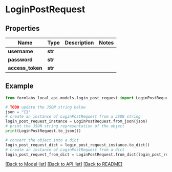 # LoginPostRequest


## Properties

Name | Type | Description | Notes
------------ | ------------- | ------------- | -------------
**username** | **str** |  | 
**password** | **str** |  | 
**access_token** | **str** |  | 

## Example

```python
from formlabs_local_api.models.login_post_request import LoginPostRequest

# TODO update the JSON string below
json = "{}"
# create an instance of LoginPostRequest from a JSON string
login_post_request_instance = LoginPostRequest.from_json(json)
# print the JSON string representation of the object
print(LoginPostRequest.to_json())

# convert the object into a dict
login_post_request_dict = login_post_request_instance.to_dict()
# create an instance of LoginPostRequest from a dict
login_post_request_from_dict = LoginPostRequest.from_dict(login_post_request_dict)
```
[[Back to Model list]](../README.md#documentation-for-models) [[Back to API list]](../README.md#documentation-for-api-endpoints) [[Back to README]](../README.md)


